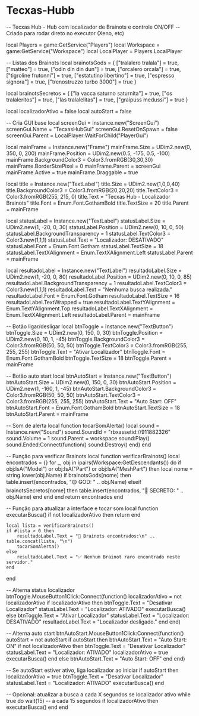 # Tecxas-Hubb
-- Tecxas Hub - Hub com localizador de Brainots e controle ON/OFF
-- Criado para rodar direto no executor (Xeno, etc)

local Players = game:GetService("Players")
local Workspace = game:GetService("Workspace")
local LocalPlayer = Players.LocalPlayer

-- Listas dos Brainots
local brainotsGods = {
	["tralalero tralala"] = true,
	["matteo"] = true,
	["odin din din dun"] = true,
	["orcalero orcala"] = true,
	["tigroline frutonni"] = true,
	["estatutino libertino"] = true,
	["espresso signora"] = true,
	["trenostruzzo turbo 3000"] = true
}

local brainotsSecretos = {
	["la vacca saturno saturnita"] = true,
	["os tralaleritos"] = true,
	["las tralalelitas"] = true,
	["graipuss medussi"] = true
}

local localizadorAtivo = false
local autoStart = false

-- Cria GUI base
local screenGui = Instance.new("ScreenGui")
screenGui.Name = "TecxasHubGui"
screenGui.ResetOnSpawn = false
screenGui.Parent = LocalPlayer:WaitForChild("PlayerGui")

local mainFrame = Instance.new("Frame")
mainFrame.Size = UDim2.new(0, 350, 0, 200)
mainFrame.Position = UDim2.new(0.5, -175, 0.5, -100)
mainFrame.BackgroundColor3 = Color3.fromRGB(30,30,30)
mainFrame.BorderSizePixel = 0
mainFrame.Parent = screenGui
mainFrame.Active = true
mainFrame.Draggable = true

local title = Instance.new("TextLabel")
title.Size = UDim2.new(1,0,0,40)
title.BackgroundColor3 = Color3.fromRGB(20,20,20)
title.TextColor3 = Color3.fromRGB(255, 215, 0)
title.Text = "Tecxas Hub - Localizador Brainots"
title.Font = Enum.Font.GothamBold
title.TextSize = 20
title.Parent = mainFrame

local statusLabel = Instance.new("TextLabel")
statusLabel.Size = UDim2.new(1, -20, 0, 30)
statusLabel.Position = UDim2.new(0, 10, 0, 50)
statusLabel.BackgroundTransparency = 1
statusLabel.TextColor3 = Color3.new(1,1,1)
statusLabel.Text = "Localizador: DESATIVADO"
statusLabel.Font = Enum.Font.Gotham
statusLabel.TextSize = 18
statusLabel.TextXAlignment = Enum.TextXAlignment.Left
statusLabel.Parent = mainFrame

local resultadoLabel = Instance.new("TextLabel")
resultadoLabel.Size = UDim2.new(1, -20, 0, 80)
resultadoLabel.Position = UDim2.new(0, 10, 0, 85)
resultadoLabel.BackgroundTransparency = 1
resultadoLabel.TextColor3 = Color3.new(1,1,1)
resultadoLabel.Text = "Nenhuma busca realizada."
resultadoLabel.Font = Enum.Font.Gotham
resultadoLabel.TextSize = 16
resultadoLabel.TextWrapped = true
resultadoLabel.TextYAlignment = Enum.TextYAlignment.Top
resultadoLabel.TextXAlignment = Enum.TextXAlignment.Left
resultadoLabel.Parent = mainFrame

-- Botão ligar/desligar
local btnToggle = Instance.new("TextButton")
btnToggle.Size = UDim2.new(0, 150, 0, 30)
btnToggle.Position = UDim2.new(0, 10, 1, -45)
btnToggle.BackgroundColor3 = Color3.fromRGB(50, 50, 50)
btnToggle.TextColor3 = Color3.fromRGB(255, 255, 255)
btnToggle.Text = "Ativar Localizador"
btnToggle.Font = Enum.Font.GothamBold
btnToggle.TextSize = 18
btnToggle.Parent = mainFrame

-- Botão auto start
local btnAutoStart = Instance.new("TextButton")
btnAutoStart.Size = UDim2.new(0, 150, 0, 30)
btnAutoStart.Position = UDim2.new(1, -160, 1, -45)
btnAutoStart.BackgroundColor3 = Color3.fromRGB(50, 50, 50)
btnAutoStart.TextColor3 = Color3.fromRGB(255, 255, 255)
btnAutoStart.Text = "Auto Start: OFF"
btnAutoStart.Font = Enum.Font.GothamBold
btnAutoStart.TextSize = 18
btnAutoStart.Parent = mainFrame

-- Som de alerta
local function tocarSomAlerta()
	local sound = Instance.new("Sound")
	sound.SoundId = "rbxassetid://911882326"
	sound.Volume = 1
	sound.Parent = workspace
	sound:Play()
	sound.Ended:Connect(function() sound:Destroy() end)
end

-- Função para verificar Brainots
local function verificarBrainots()
	local encontrados = {}
	for _, obj in ipairs(Workspace:GetDescendants()) do
		if obj:IsA("Model") or obj:IsA("Part") or obj:IsA("MeshPart") then
			local nome = string.lower(obj.Name)
			if brainotsGods[nome] then
				table.insert(encontrados, "🟡 GOD: " .. obj.Name)
			elseif brainotsSecretos[nome] then
				table.insert(encontrados, "🔴 SECRETO: " .. obj.Name)
			end
		end
	end
	return encontrados
end

-- Função para atualizar a interface e tocar som
local function executarBusca()
	if not localizadorAtivo then return end

	local lista = verificarBrainots()
	if #lista > 0 then
		resultadoLabel.Text = "🚨 Brainots encontrados:\n" .. table.concat(lista, "\n")
		tocarSomAlerta()
	else
		resultadoLabel.Text = "✅ Nenhum Brainot raro encontrado neste servidor."
	end
end

-- Alterna status localizador
btnToggle.MouseButton1Click:Connect(function()
	localizadorAtivo = not localizadorAtivo
	if localizadorAtivo then
		btnToggle.Text = "Desativar Localizador"
		statusLabel.Text = "Localizador: ATIVADO"
		executarBusca()
	else
		btnToggle.Text = "Ativar Localizador"
		statusLabel.Text = "Localizador: DESATIVADO"
		resultadoLabel.Text = "Localizador desligado."
	end
end)

-- Alterna auto start
btnAutoStart.MouseButton1Click:Connect(function()
	autoStart = not autoStart
	if autoStart then
		btnAutoStart.Text = "Auto Start: ON"
		if not localizadorAtivo then
			btnToggle.Text = "Desativar Localizador"
			statusLabel.Text = "Localizador: ATIVADO"
			localizadorAtivo = true
			executarBusca()
		end
	else
		btnAutoStart.Text = "Auto Start: OFF"
	end
end)

-- Se autoStart estiver ativo, liga localizador ao iniciar
if autoStart then
	localizadorAtivo = true
	btnToggle.Text = "Desativar Localizador"
	statusLabel.Text = "Localizador: ATIVADO"
	executarBusca()
end

-- Opcional: atualizar a busca a cada X segundos se localizador ativo
while true do
	wait(15) -- a cada 15 segundos
	if localizadorAtivo then
		executarBusca()
	end
end
